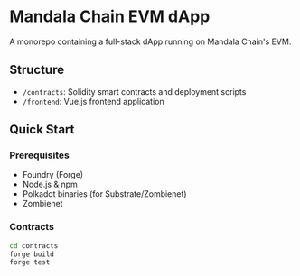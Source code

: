 # Mandala Chain EVM dApp

A monorepo containing a full-stack dApp running on Mandala Chain's EVM.

## Structure
- `/contracts`: Solidity smart contracts and deployment scripts
- `/frontend`: Vue.js frontend application

## Quick Start

### Prerequisites
- Foundry (Forge)
- Node.js & npm
- Polkadot binaries (for Substrate/Zombienet)
- Zombienet

### Contracts
```bash
cd contracts
forge build
forge test
